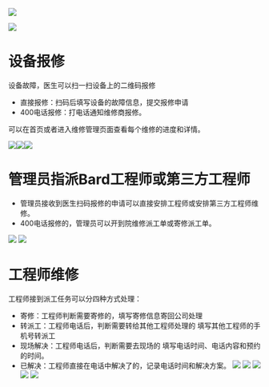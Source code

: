![](/assets/import0525.png)

![](/assets/import05251016.png)

# 设备报修

设备故障，医生可以扫一扫设备上的二维码报修

* 直接报修：扫码后填写设备的故障信息，提交报修申请
* 400电话报修：打电话通知维修商报修。

可以在首页或者进入维修管理页面查看每个维修的进度和详情。

![](/assets/未命名1527214994.png)![](/assets/未命名1527218807.png)![](/assets/未命名1527218954.png)

# 管理员指派Bard工程师或第三方工程师
* 管理员接收到医生扫码报修的申请可以直接安排工程师或安排第三方工程师维修。
* 400电话报修的，管理员可以开到院维修派工单或寄修派工单。

![](/assets/未命名1527219517.png)
![](/assets/未命名1527227868.png)

# 工程师维修
工程师接到派工任务可以分四种方式处理：
* 寄修：工程师判断需要寄修的，填写寄修信息寄回公司处理
* 转派工：工程师电话后，判断需要转给其他工程师处理的 填写其他工程师的手机号转派工
* 现场解决：工程师电话后，判断需要去现场的 填写电话时间、电话内容和预约的时间。
* 已解决：工程师直接在电话中解决了的，记录电话时间和解决方案。
![](/assets/图片1.png)
![](/assets/图片6.png)
![](/assets/图片5.png)
![](/assets/图片4.png)
![](/assets/图片3.png)



